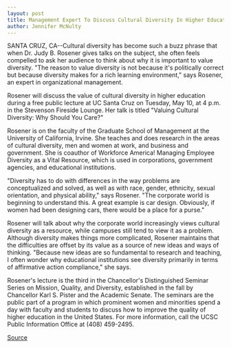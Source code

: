 ```yaml
---
layout: post
title: Management Expert To Discuss Cultural Diversity In Higher Education
author: Jennifer McNulty
---
```


SANTA CRUZ, CA--Cultural diversity has become such a buzz phrase  that when Dr. Judy B. Rosener gives talks on the subject, she often  feels compelled to ask her audience to think about why it is  important to value diversity. "The reason to value diversity is not  because it's politically correct but because diversity makes for a  rich learning environment," says Rosener, an expert in organizational  management.

Rosener will discuss the value of cultural diversity in higher  education during a free public lecture at UC Santa Cruz on Tuesday,  May 10, at 4 p.m. in the Stevenson Fireside Lounge. Her talk is titled  "Valuing Cultural Diversity: Why Should You Care?"

Rosener is on the faculty of the Graduate School of  Management at the University of California, Irvine. She teaches and  does research in the areas of cultural diversity, men and women at  work, and business and government. She is coauthor of Workforce  America! Managing Employee Diversity as a Vital Resource, which is  used in corporations, government agencies, and educational  institutions.

"Diversity has to do with differences in the way problems are  conceptualized and solved, as well as with race, gender, ethnicity,  sexual orientation, and physical ability," says Rosener. "The  corporate world is beginning to understand this. A great example is  car design. Obviously, if women had been designing cars, there would  be a place for a purse."

Rosener will talk about why the corporate world increasingly  views cultural diversity as a resource, while campuses still tend to  view it as a problem. Although diversity makes things more  complicated, Rosener maintains that the difficulties are offset by  its value as a source of new ideas and ways of thinking. "Because  new ideas are so fundamental to research and teaching, I often  wonder why educational institutions see diversity primarily in  terms of affirmative action compliance," she says.

Rosener's lecture is the third in the Chancellor's Distinguished  Seminar Series on Mission, Quality, and Diversity, established in the  fall by Chancellor Karl S. Pister and the Academic Senate. The  seminars are the public part of a program in which prominent women  and minorities spend a day with faculty and students to discuss how  to improve the quality of higher education in the United States. For  more information, call the UCSC Public Information Office at (408)  459-2495.

[Source](http://www1.ucsc.edu/news_events/press_releases/archive/93-94/04-94/042194-Management_expert_d.html "Permalink to 042194-Management_expert_d")
